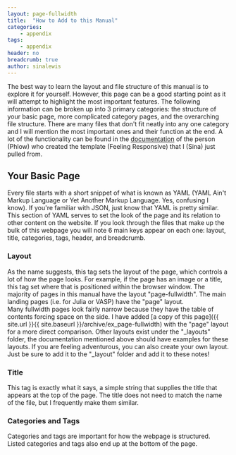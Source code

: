 ```yaml
---
layout: page-fullwidth
title:  "How to Add to this Manual"
categories:
    - appendix
tags:
    - appendix
header: no
breadcrumb: true
author: sinalewis
---
```


The best way to learn the layout and file structure of this manual is to explore it for yourself. However, this page can be a good starting point as it will attempt to highlight the most important features. The following information can be broken up into 3 primary categories: the structure of your basic page, more complicated category pages, and the overarching file structure. There are many files that don't fit neatly into any one category and I will mention the most important ones and their function at the end. A lot of the functionality can be found in the [documentation](https://phlow.github.io/feeling-responsive/documentation/) of the person (Phlow) who created the template (Feeling Responsive) that I (Sina) just pulled from.

## Your Basic Page
Every file starts with a short snippet of what is known as YAML (YAML Ain't Markup Language or Yet Another Markup Language. Yes, confusing I know). If you're familiar with JSON, just know that YAML is pretty similar. This section of YAML serves to set the look of the page and its relation to other content on the website. If you look through the files that make up the bulk of this webpage you will note 6 main keys appear on each one: layout, title, categories, tags, header, and breadcrumb.

### Layout
As the name suggests, this tag sets the layout of the page, which controls a lot of how the page looks. For example, if the page has an image or a title, this tag set where that is positioned within the browser window. The majority of pages in this manual have the layout "page-fullwidth". The main landing pages (i.e. for Julia or VASP) have the "page" layout.  
Many fullwidth pages look fairly narrow because they have the table of contents forcing space on the side. I have added [a copy of this page]({{ site.url }}{{ site.baseurl }}/archive/ex_page-fullwidth) with the "page" layout for a more direct comparison. Other layouts exist under the "_layouts" folder, the documentation mentioned above should have examples for these layouts. If you are feeling adventurous, you can also create your own layout. Just be sure to add it to the "_layout" folder and add it to these notes!

### Title
This tag is exactly what it says, a simple string that supplies the title that appears at the top of the page. The title does not need to match the name of the file, but I frequently make them similar.

### Categories and Tags
Categories and tags are important for how the webpage is structured. Listed categories and tags also end up at the bottom of the page.

